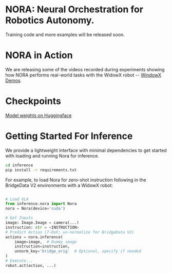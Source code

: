 # NORA: Neural Orchestration for Robotics Autonomy.

Training code and more examples will be released soon.

# NORA in Action
We are releasing some of the videos recorded during experiments showing how NORA performs real-world tasks with the WidowX robot -- [WindowX Demos](https://declare-lab.github.io/nora).

# Checkpoints
[Model weights on Huggingface](https://huggingface.co/collections/declare-lab/nora-6811ba3e820ef362d9eca281)
# Getting Started For Inference
We provide a lightweight interface with minimal dependencies to get started with loading and running Nora for inference.
```bash
cd inference
pip install -r requirements.txt
```
For example, to load Nora for zero-shot instruction following in the BridgeData V2 environments with a WidowX robot:
```python

# Load VLA
from inference.nora import Nora
nora = Nora(device='cuda')

# Get Inputs
image: Image.Image = camera(...)
instruction: str = <INSTRUCTION>
# Predict Action (7-DoF; un-normalize for BridgeData V2)
actions = nora.inference(
    image=image,  # Dummy image
    instruction=instruction,
    unnorm_key='bridge_orig'  # Optional, specify if needed
)
# Execute...
robot.act(action, ...)
```




